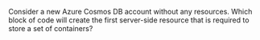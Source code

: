 Consider a new Azure Cosmos DB account without any resources. Which block of code will create the first server-side resource that is required to store a set of containers?
